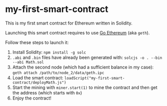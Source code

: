 # my-first-smart-contract

This is my first smart contract for Ethereum written in Solidity.

Launching this smart contract requires to use [Go Ethereum](https://github.com/ethereum/go-ethereum) (aka `geth`).

Follow these steps to launch it:
1. Install Solidity: `npm install -g solc`
2. `.abi` and `.bin` files have already been generated with: `solcjs -o . --bin --abi Math.sol`
3. Attach the second node (which had a sufficient balance in my case): `geth attach /path/to/node_2/data/geth.ipc`
4. Load the smart contract: `loadScript("my-first-smart-contract/deployMath.js")`
5. Start the mining with `miner.start(1)` to mine the contract and then get the address (which starts with `0x`)
6. Enjoy the contract!